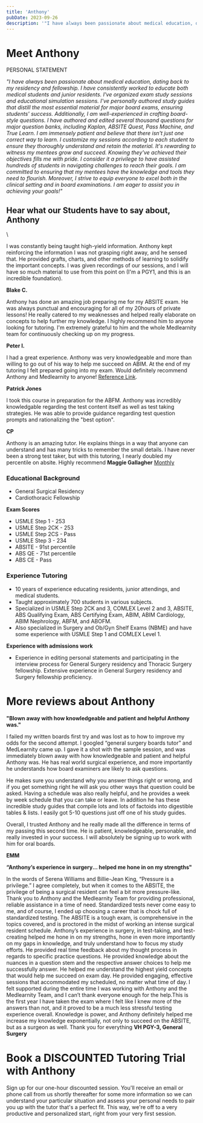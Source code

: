 ```yaml
---
title: 'Anthony'
pubDate: 2023-09-26
description: '"I have always been passionate about medical education, dating back to my residency and fellowship. I have consistently worked to educate both medical stud.'
---
```


# Meet Anthony

PERSONAL STATEMENT

_"I have always been passionate about medical education, dating back to my residency and fellowship. I have consistently worked to educate both medical students and junior residents. I've organized exam study sessions and educational simulation sessions. I've personally authored study guides that distill the most essential material for major board exams, ensuring students' success._ _Additionally, I am well-experienced in crafting board-style questions. I have authored and edited several thousand questions for major question banks, including Kaplan, ABSITE Quest, Pass Machine, and True Learn. I am immensely patient and believe that there isn't just one correct way to learn._ _I customize my sessions according to each student to ensure they thoroughly understand and retain the material. It's rewarding to witness my mentees grow and succeed. Knowing they've achieved their objectives fills me with pride. I consider it a privilege to have assisted hundreds of students in navigating challenges to reach their goals._ _I am committed to ensuring that my mentees have the knowledge and tools they need to flourish. Moreover, I strive to equip everyone to excel both in the clinical setting and in board examinations. I am eager to assist you in achieving your goals!"_

## Hear what our Students have to say about, Anthony

\

I was constantly being taught high-yield information. Anthony kept reinforcing the information I was not grasping right away, and he sensed that. He provided grafts, charts, and other methods of learning to solidify the important concepts. I was given recordings of our sessions, and I will have so much material to use from this point on (I'm a PGY1, and this is an incredible foundation).

**Blake C.**

Anthony has done an amazing job preparing me for my ABSITE exam. He was always punctual and encouraging for all of my 20hours of private lessons! He really catered to my weaknesses and helped really elaborate on concepts to help further my knowledge. I highly recommend him to anyone looking for tutoring. I'm extremely grateful to him and the whole Medlearnity team for continuously checking up on my progress.

**Peter I.**

I had a great experience. Anthony was very knowledgeable and more than willing to go out of his way to help me succeed on ABIM. At the end of my tutoring I felt prepared going into my exam. Would definitely recommend Anthony and Medlearnity to anyone! [Reference Link](https://g.co/kgs/FQdYFy).

**Patrick Jones**

I took this course in preparation for the ABFM. Anthony was incredibly knowledgable regarding the test content itself as well as test taking strategies. He was able to provide guidance regarding test question prompts and rationalizing the "best option".

**CP**

Anthony is an amazing tutor. He explains things in a way that anyone can understand and has many tricks to remember the small details. I have never been a strong test taker, but with this tutoring, I nearly doubled my percentile on absite. Highly recommend
**Maggie Gallagher** [Monthly](#)

### Educational Background

- General Surgical Residency
- Cardiothoracic Fellowship

**Exam Scores**

- USMLE Step 1 - 253
- USMLE Step 2CK - 253
- USMLE Step 2CS - Pass
- USMLE Step 3 - 234
- ABSITE - 91st percentile
- ABS QE - 71st percentile
- ABS CE - Pass 

### Experience Tutoring

- 10 years of experience educating residents, junior attendings, and medical students.
- Taught approximately 700 students in various subjects.
- Specialized in USMLE Step 2CK and 3, COMLEX Level 2 and 3, ABSITE, ABS Qualifying Exam, ABS Certifying Exam, ABIM, ABIM Cardiology, ABIM Nephrology, ABFM, and ABOFM.
- Also specialized in Surgery and Ob/Gyn Shelf Exams (NBME) and have some experience with USMLE Step 1 and COMLEX Level 1.

**Experience with admissions work**

- Experience in editing personal statements and participating in the interview process for General Surgery residency and Thoracic Surgery fellowship. Extensive experience in General Surgery residency and Surgery fellowship proficiency.

# More reviews about Anthony

**"Blown away with how knowledgeable and patient and helpful Anthony was."**

I failed my written boards first try and was lost as to how to improve my odds for the second attempt. I googled “general surgery boards tutor” and MedLearnity came up. I gave it a shot with the sample session, and was immediately blown away with how knowledgeable and patient and helpful Anthony was. He has real world surgical experience, and more importantly he understands how board examiners are likely to ask questions. 

He makes sure you understand why you answer things right or wrong, and if you get something right he will ask you other ways that question could be asked. Having a schedule was also really helpful, and he provides a week by week schedule that you can take or leave. In addition he has these incredible study guides that compile lots and lots of factoids into digestible tables & lists. I easily got 5-10 questions just off one of his study guides.

Overall, I trusted Anthony and he really made all the difference in terms of my passing this second time. He is patient, knowledgeable, personable, and really invested in your success. I will absolutely be signing up to work with him for oral boards.

**EMM**

**“Anthony’s experience in surgery... helped me hone in on my strengths"**

In the words of Serena Williams and Billie-Jean King, “Pressure is a privilege.” I agree completely, but when it comes to the ABSITE, the privilege of being a surgical resident can feel a bit more pressure-like. Thank you to Anthony and the Medlearnity Team for providing professional, reliable assistance in a time of need. Standardized tests never come easy to me, and of course, I ended up choosing a career that is chock full of standardized testing. The ABSITE is a tough exam, is comprehensive in the topics covered, and is proctored in the midst of working an intense surgical resident schedule. Anthony’s experience in surgery, in test-taking, and test- creating helped me hone in on my strengths, hone in even more importantly on my gaps in knowledge, and truly understand how to focus my study efforts. He provided real time feedback about my thought process in regards to specific practice questions. He provided knowledge about the nuances in a question stem and the respective answer choices to help me successfully answer. He helped me understand the highest yield concepts that would help me succeed on exam day. He provided engaging, effective sessions that accommodated my scheduled, no matter what time of day. I felt supported during the entire time I was working with Anthony and the Medlearnity Team, and I can’t thank everyone enough for the help.This is the first year I have taken the exam where I felt like I knew more of the answers than not, and it proved to be a much less stressful testing experience overall. Knowledge is power, and Anthony definitely helped me increase my knowledge exponentially, not only to succeed on the ABSITE, but as a surgeon as well. Thank you for everything
**VH PGY-3, General Surgery**

# Book a DISCOUNTED Tutoring Trial with Anthony

Sign up for our one-hour discounted session. You'll receive an email or phone call from us shortly thereafter for some more information so we can understand your particular situation and assess your personal needs to pair you up with the tutor that's a perfect fit. This way, we're off to a very productive and personalized start, right from your very first session.
